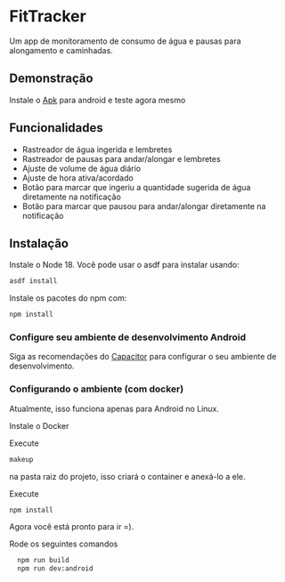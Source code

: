 
# FitTracker

Um app de monitoramento de consumo de água e pausas para alongamento e caminhadas.


## Demonstração

Instale o [Apk](https://drive.google.com/file/d/15TU7NKwtzdC_o-VUibuE8jAHZCRivfJD/view?usp=sharing) para android e teste agora mesmo



## Funcionalidades

- Rastreador de água ingerida e lembretes
- Rastreador de pausas para andar/alongar e lembretes
- Ajuste de volume de água diário
- Ajuste de hora ativa/acordado
- Botão para marcar que ingeriu a quantidade sugerida de água diretamente na notificação
- Botão para marcar que pausou para andar/alongar diretamente na notificação
## Instalação

Instale o Node 18. Você pode usar o asdf para instalar usando:

```bash
asdf install
```

Instale os pacotes do npm com:

```bash
npm install
```

### Configure seu ambiente de desenvolvimento Android

Siga as recomendações do [Capacitor](https://capacitorjs.com/docs/getting-started/environment-setup) para configurar o seu ambiente de desenvolvimento.

### Configurando o ambiente (com docker)
Atualmente, isso funciona apenas para Android no Linux.

Instale o Docker

Execute
 ```bash
makeup
``` 
na pasta raiz do projeto, isso criará o container e
anexá-lo a ele.

Execute

```bash
npm install
```

Agora você está pronto para ir =).

Rode os seguintes comandos

```bash
  npm run build
  npm run dev:android
```
    
